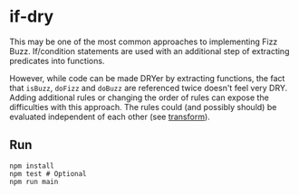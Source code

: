 # if-dry

This may be one of the most common approaches to implementing Fizz Buzz.
If/condition statements are used with an additional step of extracting predicates into functions.

However, while code can be made DRYer by extracting functions, the fact that `isBuzz`, `doFizz` and `doBuzz` are referenced twice doesn't feel very DRY.
Adding additional rules or changing the order of rules can expose the difficulties with this approach.
The rules could (and possibly should) be evaluated independent of each other (see [transform](../transform)).

## Run

```shell
npm install
npm test # Optional
npm run main
```

